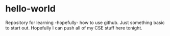# hello-world
Repository for learning -hopefully- how to use github.
Just something basic to start out.
Hopefully I can push all of my CSE stuff here tonight.
